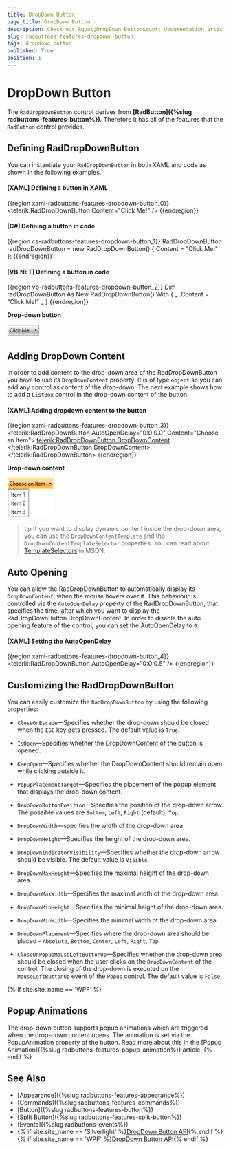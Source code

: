 ```yaml
---
title: DropDown Button
page_title: DropDown Button
description: Check our &quot;DropDown Button&quot; documentation article for the RadButtons {{ site.framework_name }} control.
slug: radbuttons-features-dropdown-button
tags: dropdown,button
published: True
position: 1
---
```


# DropDown Button

The `RadDropDownButton` control derives from __[RadButton]({%slug radbuttons-features-button%})__. Therefore it has all of the features that the `RadButton` control provides.

## Defining RadDropDownButton

You can instantiate your `RadDropDownButton` in both XAML and code as shown in the following examples.

#### __[XAML] Defining a button in XAML__  
{{region xaml-radbuttons-features-dropdown-button_0}}
	<telerik:RadDropDownButton Content="Click Me!" />
{{endregion}}

#### __[C#] Defining a button in code__  
{{region cs-radbuttons-features-dropdown-button_1}}
	RadDropDownButton radDropDownButton = new RadDropDownButton() { Content = "Click Me!" };
{{endregion}}

#### __[VB.NET] Defining a button in code__
{{region vb-radbuttons-features-dropdown-button_2}}
	Dim radDropDownButton As New RadDropDownButton() With { _
	    .Content = "Click Me!" _
	}
{{endregion}}

__Drop-down button__

![WPF RadButtons Dropdown Button](images/radbuttons-features-dropdown-button-0.png)

## Adding DropDown Content

In order to add content to the drop-down area of the RadDropDownButton you have to use its `DropDownContent` property. It is of type `object` so you can add any control as content of the drop-down. The next example shows how to add a `ListBox` control in the drop-down content of the button.

#### __[XAML] Adding dropdown content to the button__ 
{{region xaml-radbuttons-features-dropdown-button_3}}
	<telerik:RadDropDownButton AutoOpenDelay="0:0:0.0"
	                           Content="Choose an Item">
	    <telerik:RadDropDownButton.DropDownContent>
	        <ListBox>
	            <ListBoxItem Content="Item 1" />
	            <ListBoxItem Content="Item 2" />
	            <ListBoxItem Content="Item 3" />
	        </ListBox>
	    </telerik:RadDropDownButton.DropDownContent>
	</telerik:RadDropDownButton>
{{endregion}}

__Drop-down content__

![WPF RadButtons Dropdown Button with Dropdown Content](images/radbuttons-features-dropdown-button-1.png)

>tip If you want to display dynamic content inside the drop-down area, you can use the `DropDownContentTemplate` and the `DropDownContentTemplateSelector` properties. You can read about [TemplateSelectors](http://msdn.microsoft.com/en-us/library/system.windows.controls.datatemplateselector%28v=vs.110%29.aspx) in MSDN.

## Auto Opening

You can allow the RadDropDownButton to automatically display its `DropDownContent`, when the mouse hovers over it. This behaviour is controlled via the `AutoOpenDelay` property of the RadDropDownButton, that specifies the time, after which you want to display the RadDropDownButton.DropDownContent. In order to disable the auto opening feature of the control, you can set the AutoOpenDelay to `0`.

#### __[XAML] Setting the AutoOpenDelay__ 
{{region xaml-radbuttons-features-dropdown-button_4}}
	<telerik:RadDropDownButton AutoOpenDelay="0:0:0.5" />
{{endregion}}

## Customizing the RadDropDownButton

You can easily customize the `RadDropDownButton` by using the following properties:

* `CloseOnEscape`&mdash;Specifies whether the drop-down should be closed when the `ESC` key gets pressed. The default value is `True`.		  

* `IsOpen`&mdash;Specifies whether the DropDownContent of the button is opened.		  

* `KeepOpen`&mdash;Specifies whether the DropDownContent should remain open while clicking outside it.		  

* `PopupPlacementTarget`&mdash;Specifies the placement of the popup element that displays the drop-down content.

* `DropDownButtonPosition`&mdash;Specifies the position of the drop-down arrow. The possible values are `Bottom`, `Left`, `Right` (default), `Top`.		  

* `DropDownWidth`&mdash;specifies the width of the drop-down area.

* `DropDownHeight`&mdash;Specifies the height of the drop-down area.

* `DropDownIndicatorVisibility`&mdash;Specifies whether the drop-down arrow should be visible. The default value is `Visible`.

* `DropDownMaxHeight`&mdash;Specifies the maximal height of the drop-down area.

* `DropDownMaxWidth`&mdash;Specifies the maximal width of the drop-down area.  

* `DropDownMinHeight`&mdash;Specifies the minimal height of the drop-down area.

* `DropDownMinWidth`&mdash;Specifies the minimal width of the drop-down area.  

* `DropDownPlacement`&mdash;Specifies where the drop-down area should be placed - `Absolute`, `Bottom`, `Center`, `Left`, `Right`, `Top`.

* `CloseOnPopupMouseLeftButtonUp`&mdash;Specifies whether the drop-down area should be closed when the user clicks on the `DropDownContent` of the control. The closing of the drop-down is executed on the `MouseLeftButtonUp` event of the `Popup` control. The default value is `False`.

{% if site.site_name == 'WPF' %}
## Popup Animations

The drop-down button supports popup animations which are triggered when the drop-down content opens. The animation is set via the PopupAnimation property of the button. Read more about this in the [Popup Animation]({%slug radbuttons-features-popup-animation%}) article.
{% endif %}

## See Also
 * [Appearance]({%slug radbuttons-features-appearance%})
 * [Commands]({%slug radbuttons-features-commands%})
 * [Button]({%slug radbuttons-features-button%})
 * [Split Button]({%slug radbuttons-features-split-button%})
 * [Events]({%slug radbuttons-events%})
 * {% if site.site_name == 'Silverlight' %}[DropDown Button API](http://www.telerik.com/help/silverlight/t_telerik_windows_controls_raddropdownbutton.html){% endif %}{% if site.site_name == 'WPF' %}[DropDown Button API](http://www.telerik.com/help/wpf/t_telerik_windows_controls_raddropdownbutton.html){% endif %}